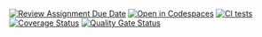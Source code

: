 [![Review Assignment Due Date](https://classroom.github.com/assets/deadline-readme-button-22041afd0340ce965d47ae6ef1cefeee28c7c493a6346c4f15d667ab976d596c.svg)](https://classroom.github.com/a/HxXSUBio)
[![Open in Codespaces](https://classroom.github.com/assets/launch-codespace-2972f46106e565e64193e422d61a12cf1da4916b45550586e14ef0a7c637dd04.svg)](https://classroom.github.com/open-in-codespaces?assignment_repo_id=19137300)
[![CI tests](https://github.com/ULL-ESIT-INF-DSI-2425/prct10-express-funko-app-alu0101433943/actions/workflows/ci.yml/badge.svg)](https://github.com/ULL-ESIT-INF-DSI-2425/prct10-express-funko-app-alu0101433943/actions/workflows/ci.yml)
[![Coverage Status](https://coveralls.io/repos/github/ULL-ESIT-INF-DSI-2425/prct10-express-funko-app-alu0101433943/badge.svg?branch=main)](https://coveralls.io/github/ULL-ESIT-INF-DSI-2425/prct10-express-funko-app-alu0101433943?branch=main)
[![Quality Gate Status](https://sonarcloud.io/api/project_badges/measure?project=ULL-ESIT-INF-DSI-2425_prct10-express-funko-app-alu0101433943&metric=alert_status)](https://sonarcloud.io/summary/new_code?id=ULL-ESIT-INF-DSI-2425_prct10-express-funko-app-alu0101433943)
